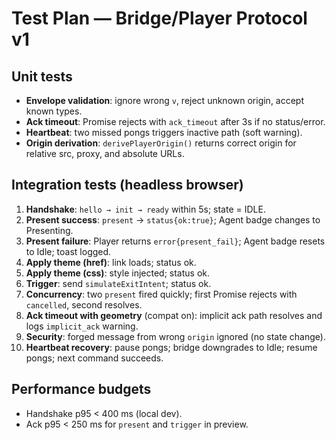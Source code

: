 # Test Plan — Bridge/Player Protocol v1

## Unit tests

- **Envelope validation**: ignore wrong `v`, reject unknown origin, accept known types.
- **Ack timeout**: Promise rejects with `ack_timeout` after 3s if no status/error.
- **Heartbeat**: two missed pongs triggers inactive path (soft warning).
- **Origin derivation**: `derivePlayerOrigin()` returns correct origin for relative src, proxy, and absolute URLs.

## Integration tests (headless browser)

1) **Handshake**: `hello → init → ready` within 5s; state = IDLE.
2) **Present success**: `present` → `status{ok:true}`; Agent badge changes to Presenting.
3) **Present failure**: Player returns `error{present_fail}`; Agent badge resets to Idle; toast logged.
4) **Apply theme (href)**: link loads; status ok.
5) **Apply theme (css)**: style injected; status ok.
6) **Trigger**: send `simulateExitIntent`; status ok.
7) **Concurrency**: two `present` fired quickly; first Promise rejects with `cancelled`, second resolves.
8) **Ack timeout with geometry** (compat on): implicit ack path resolves and logs `implicit_ack` warning.
9) **Security**: forged message from wrong `origin` ignored (no state change).
10) **Heartbeat recovery**: pause pongs; bridge downgrades to Idle; resume pongs; next command succeeds.

## Performance budgets

- Handshake p95 < 400 ms (local dev).
- Ack p95 < 250 ms for `present` and `trigger` in preview.
